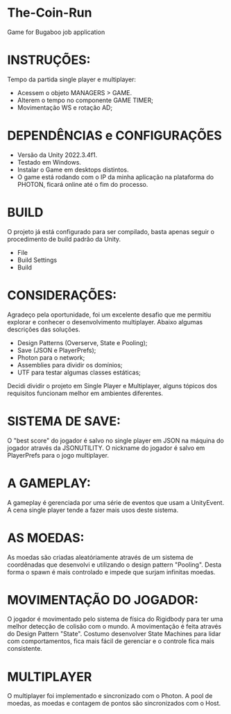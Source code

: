 # The-Coin-Run
Game for Bugaboo job application


# INSTRUÇÕES:
Tempo da partida single player e multiplayer:
- Acessem o objeto MANAGERS > GAME.
- Alterem o tempo no componente GAME TIMER;
- Movimentação WS e rotação AD;

# DEPENDÊNCIAS e CONFIGURAÇÕES
- Versão da Unity 2022.3.4f1.
- Testado em Windows.
- Instalar o Game em desktops distintos.
- O game está rodando com o IP da minha aplicação na plataforma do PHOTON, ficará online até o fim do processo.

# BUILD
O projeto já está configurado para ser compilado, basta apenas seguir o procedimento de build padrão da Unity.
- File
- Build Settings
- Build

# CONSIDERAÇÕES:
Agradeço pela oportunidade, foi um excelente desafio que me permitiu explorar e conhecer o desenvolvimento multiplayer.
Abaixo algumas descrições das soluções.

- Design Patterns (Overserve, State e Pooling);
- Save (JSON e PlayerPrefs);
- Photon para o network;
- Assemblies para dividir os domínios;
- UTF para testar algumas classes estáticas;

Decidi dividir o projeto em Single Player e Multiplayer, alguns tópicos dos requisitos funcionam melhor em ambientes diferentes.

# SISTEMA DE SAVE:
O "best score" do jogador é salvo no single player em JSON na máquina do jogador através da JSONUTILITY.
O nickname do jogador é salvo em PlayerPrefs para o jogo multiplayer.

# A GAMEPLAY:
A gameplay é gerenciada por uma série de eventos que usam a UnityEvent. 
A cena single player tende a fazer mais usos deste sistema.

# AS MOEDAS:
As moedas são criadas aleatóriamente através de um sistema de coordênadas que desenvolvi e utilizando o design pattern "Pooling". 
Desta forma o spawn é mais controlado e impede que surjam infinitas moedas.

# MOVIMENTAÇÃO DO JOGADOR:
O jogador é movimentado pelo sistema de física do Rigidbody para ter uma melhor detecção de colisão com o mundo.
A movimentação é feita através do Design Pattern "State". Costumo desenvolver State Machines para lidar com comportamentos, 
fica mais fácil de gerenciar e o controle fica mais consistente.

# MULTIPLAYER
O multiplayer foi implementado e sincronizado com o Photon.
A pool de moedas, as moedas e contagem de pontos são sincronizados com o Host.

